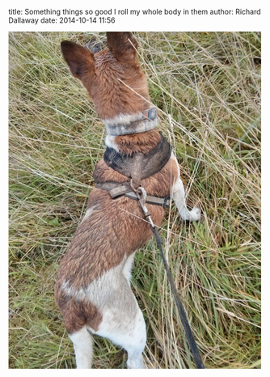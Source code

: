 
title: Something things so good I roll my whole body in them
author: Richard Dallaway
date: 2014-10-14 11:56

<div><a href="/media/tp_2014-10-11_12_31_54.jpg"><img src="/media/tp_thumb_2014-10-11_12_31_54.jpg" width="500" height="667"/></a></div>


  
      